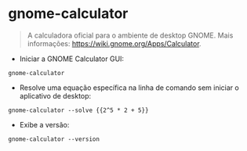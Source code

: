 # gnome-calculator

> A calculadora oficial para o ambiente de desktop GNOME.
> Mais informações: <https://wiki.gnome.org/Apps/Calculator>.

- Iniciar a GNOME Calculator GUI:

`gnome-calculator`

- Resolve uma equação específica na linha de comando sem iniciar o aplicativo de desktop:

`gnome-calculator --solve {{2^5 * 2 + 5}}`

- Exibe a versão:

`gnome-calculator --version`

